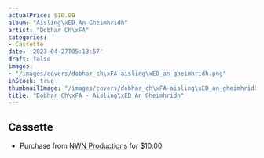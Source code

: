 ```yaml
---
actualPrice: $10.00
album: "Aisling\xED An Gheimhridh"
artist: "Dobhar Ch\xFA"
categories:
- Cassette
date: '2023-04-27T05:13:57'
draft: false
images:
- "/images/covers/dobhar_ch\xFA-aisling\xED_an_gheimhridh.png"
inStock: true
thumbnailImage: "/images/covers/dobhar_ch\xFA-aisling\xED_an_gheimhridh-thumb.png"
title: "Dobhar Ch\xFA - Aisling\xED An Gheimhridh"
---
```


## Cassette
* Purchase from [NWN Productions](http://shop.nwnprod.com/index.php?route=product/product&path=73&product_id=30083&sort=pd.name&order=ASC) for $10.00
